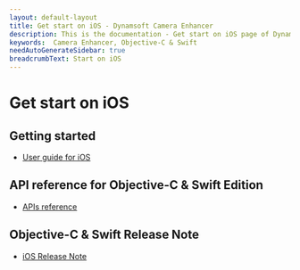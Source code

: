 ```yaml
---
layout: default-layout
title: Get start on iOS - Dynamsoft Camera Enhancer
description: This is the documentation - Get start on iOS page of Dynamsoft Camera Enhancer.
keywords:  Camera Enhancer, Objective-C & Swift
needAutoGenerateSidebar: true
breadcrumbText: Start on iOS
---
```


# Get start on iOS

## Getting started

- [User guide for iOS]({{site.ios-guide}}guide.html)

## API reference for Objective-C & Swift Edition

- [APIs reference]({{site.ios}}api-reference.html)

## Objective-C & Swift Release Note

- [iOS Release Note]({{site.ios-release-note}})
